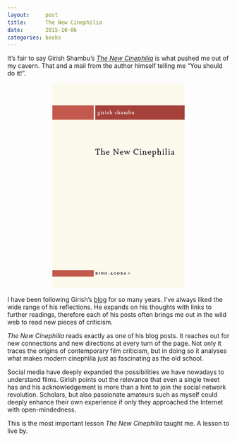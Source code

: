 ```yaml
---
layout:     post
title:      The New Cinephilia
date:       2015-10-06
categories: books
---
```


It’s fair to say Girish Shambu’s [*The New
Cinephilia*](https://www.caboosebooks.net/the-new-cinephilia) is what pushed me
out of my cavern. That and a mail from the author himself telling me “You should
do it!”.

<!--more-->

<p align="center">
    <img src="/media/2015-10-06-the_new_cinephilia.png">
</p>

I have been following Girish’s [blog](http://girishshambu.blogspot.it/) for so
many years. I’ve always liked the wide range of his reflections. He expands on
his thoughts with links to further readings, therefore each of his posts often
brings me out in the wild web to read new pieces of criticism.

*The New Cinephilia* reads exactly as one of his blog posts. It reaches out for
new connections and new directions at every turn of the page. Not only it traces
the origins of contemporary film criticism, but in doing so it analyses what
makes modern cinephilia just as fascinating as the old school.

Social media have deeply expanded the possibilities we have nowadays to
understand films. Girish points out the relevance that even a single tweet has
and his acknowledgement is more than a hint to join the social network
revolution. Scholars, but also passionate amateurs such as myself could deeply
enhance their own experience if only they approached the Internet with
open-mindedness.

This is the most important lesson *The New Cinephilia* taught me. A lesson to
live by.
